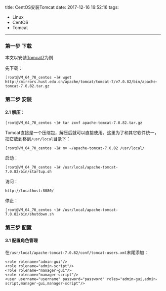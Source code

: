 title: CentOS安装Tomcat
date: 2017-12-16 16:52:16
tags:
- Linux
- CentOS
- Tomcat
---

### 第一步 下载
本文以安装[Tomcat7](https://tomcat.apache.org/download-70.cgi)为例

先下载：

```
[root@VM_64_70_centos ~]# wget http://mirrors.hust.edu.cn/apache/tomcat/tomcat-7/v7.0.82/bin/apache-tomcat-7.0.82.tar.gz
```

### 第二步 安装

#### 2.1 解压：
```
[root@VM_64_70_centos ~]# tar zxvf apache-tomcat-7.0.82.tar.gz 
```

Tomcat直接是一个压缩包，解压后就可以直接使用。这里为了和其它软件统一，把它放到移到`/usr/local`目录下：
```
[root@VM_64_70_centos ~]# mv ~/apache-tomcat-7.0.82 /usr/local/
```

启动：

```
[root@VM_64_70_centos ~]# /usr/local/apache-tomcat-7.0.82/bin/startup.sh
```

访问：

```
http://localhost:8080/
```

停止：

```
[root@VM_64_70_centos ~]# /usr/local/apache-tomcat-7.0.82/bin/shutdown.sh
```

<!-- more -->

### 第三步 配置

#### 3.1 配置角色管理

在`/usr/local/apache-tomcat-7.0.82/conf/tomcat-users.xml`末尾添加：
```
<role rolename="admin-gui"/>
<role rolename="admin-script"/>
<role rolename="manager-gui"/>
<role rolename="manager-script"/>
<user username="username" password="password" roles="admin-gui,admin-script,manager-gui,manager-script"/>
```